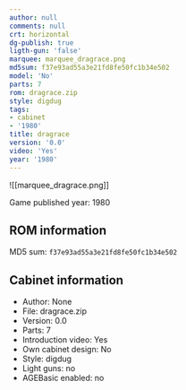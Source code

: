 ```yaml
---
author: null
comments: null
crt: horizontal
dg-publish: true
ligth-gun: 'false'
marquee: marquee_dragrace.png
md5sum: f37e93ad55a3e21fd8fe50fc1b34e502
model: 'No'
parts: 7
rom: dragrace.zip
style: digdug
tags:
- cabinet
- '1980'
title: dragrace
version: '0.0'
video: 'Yes'
year: '1980'
---
```


![[marquee_dragrace.png]]

Game published year: 1980

## ROM information

MD5 sum: `f37e93ad55a3e21fd8fe50fc1b34e502` 

## Cabinet information

- Author: None
- File: dragrace.zip
- Version: 0.0
- Parts: 7
- Introduction video: Yes
- Own cabinet design: No
- Style: digdug
- Light guns: no
- AGEBasic enabled: no


